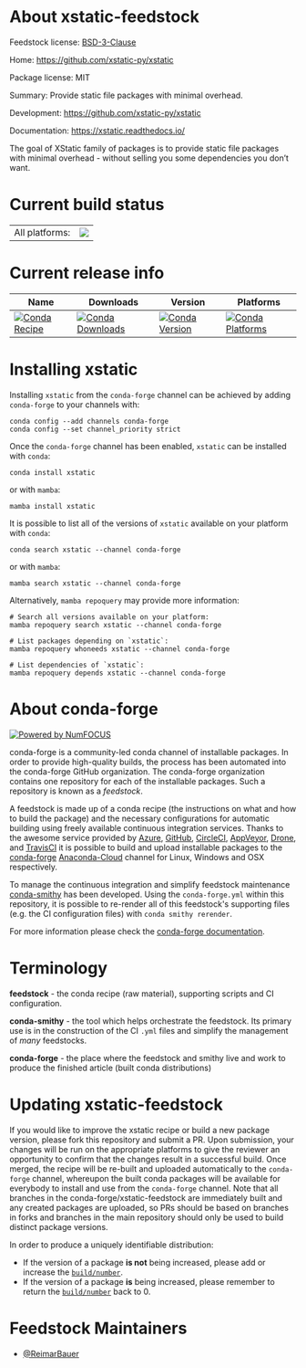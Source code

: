 About xstatic-feedstock
=======================

Feedstock license: [BSD-3-Clause](https://github.com/conda-forge/xstatic-feedstock/blob/main/LICENSE.txt)

Home: https://github.com/xstatic-py/xstatic

Package license: MIT

Summary: Provide static file packages with minimal overhead.

Development: https://github.com/xstatic-py/xstatic

Documentation: https://xstatic.readthedocs.io/

The goal of XStatic family of packages is to provide static file packages with minimal overhead - without selling you some dependencies you don’t want.


Current build status
====================


<table><tr><td>All platforms:</td>
    <td>
      <a href="https://dev.azure.com/conda-forge/feedstock-builds/_build/latest?definitionId=10642&branchName=main">
        <img src="https://dev.azure.com/conda-forge/feedstock-builds/_apis/build/status/xstatic-feedstock?branchName=main">
      </a>
    </td>
  </tr>
</table>

Current release info
====================

| Name | Downloads | Version | Platforms |
| --- | --- | --- | --- |
| [![Conda Recipe](https://img.shields.io/badge/recipe-xstatic-green.svg)](https://anaconda.org/conda-forge/xstatic) | [![Conda Downloads](https://img.shields.io/conda/dn/conda-forge/xstatic.svg)](https://anaconda.org/conda-forge/xstatic) | [![Conda Version](https://img.shields.io/conda/vn/conda-forge/xstatic.svg)](https://anaconda.org/conda-forge/xstatic) | [![Conda Platforms](https://img.shields.io/conda/pn/conda-forge/xstatic.svg)](https://anaconda.org/conda-forge/xstatic) |

Installing xstatic
==================

Installing `xstatic` from the `conda-forge` channel can be achieved by adding `conda-forge` to your channels with:

```
conda config --add channels conda-forge
conda config --set channel_priority strict
```

Once the `conda-forge` channel has been enabled, `xstatic` can be installed with `conda`:

```
conda install xstatic
```

or with `mamba`:

```
mamba install xstatic
```

It is possible to list all of the versions of `xstatic` available on your platform with `conda`:

```
conda search xstatic --channel conda-forge
```

or with `mamba`:

```
mamba search xstatic --channel conda-forge
```

Alternatively, `mamba repoquery` may provide more information:

```
# Search all versions available on your platform:
mamba repoquery search xstatic --channel conda-forge

# List packages depending on `xstatic`:
mamba repoquery whoneeds xstatic --channel conda-forge

# List dependencies of `xstatic`:
mamba repoquery depends xstatic --channel conda-forge
```


About conda-forge
=================

[![Powered by
NumFOCUS](https://img.shields.io/badge/powered%20by-NumFOCUS-orange.svg?style=flat&colorA=E1523D&colorB=007D8A)](https://numfocus.org)

conda-forge is a community-led conda channel of installable packages.
In order to provide high-quality builds, the process has been automated into the
conda-forge GitHub organization. The conda-forge organization contains one repository
for each of the installable packages. Such a repository is known as a *feedstock*.

A feedstock is made up of a conda recipe (the instructions on what and how to build
the package) and the necessary configurations for automatic building using freely
available continuous integration services. Thanks to the awesome service provided by
[Azure](https://azure.microsoft.com/en-us/services/devops/), [GitHub](https://github.com/),
[CircleCI](https://circleci.com/), [AppVeyor](https://www.appveyor.com/),
[Drone](https://cloud.drone.io/welcome), and [TravisCI](https://travis-ci.com/)
it is possible to build and upload installable packages to the
[conda-forge](https://anaconda.org/conda-forge) [Anaconda-Cloud](https://anaconda.org/)
channel for Linux, Windows and OSX respectively.

To manage the continuous integration and simplify feedstock maintenance
[conda-smithy](https://github.com/conda-forge/conda-smithy) has been developed.
Using the ``conda-forge.yml`` within this repository, it is possible to re-render all of
this feedstock's supporting files (e.g. the CI configuration files) with ``conda smithy rerender``.

For more information please check the [conda-forge documentation](https://conda-forge.org/docs/).

Terminology
===========

**feedstock** - the conda recipe (raw material), supporting scripts and CI configuration.

**conda-smithy** - the tool which helps orchestrate the feedstock.
                   Its primary use is in the construction of the CI ``.yml`` files
                   and simplify the management of *many* feedstocks.

**conda-forge** - the place where the feedstock and smithy live and work to
                  produce the finished article (built conda distributions)


Updating xstatic-feedstock
==========================

If you would like to improve the xstatic recipe or build a new
package version, please fork this repository and submit a PR. Upon submission,
your changes will be run on the appropriate platforms to give the reviewer an
opportunity to confirm that the changes result in a successful build. Once
merged, the recipe will be re-built and uploaded automatically to the
`conda-forge` channel, whereupon the built conda packages will be available for
everybody to install and use from the `conda-forge` channel.
Note that all branches in the conda-forge/xstatic-feedstock are
immediately built and any created packages are uploaded, so PRs should be based
on branches in forks and branches in the main repository should only be used to
build distinct package versions.

In order to produce a uniquely identifiable distribution:
 * If the version of a package **is not** being increased, please add or increase
   the [``build/number``](https://docs.conda.io/projects/conda-build/en/latest/resources/define-metadata.html#build-number-and-string).
 * If the version of a package **is** being increased, please remember to return
   the [``build/number``](https://docs.conda.io/projects/conda-build/en/latest/resources/define-metadata.html#build-number-and-string)
   back to 0.

Feedstock Maintainers
=====================

* [@ReimarBauer](https://github.com/ReimarBauer/)


